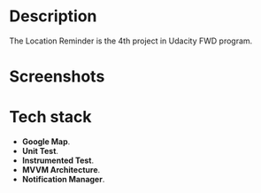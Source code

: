 # Description

The Location Reminder is the 4th project in Udacity FWD program.

# Screenshots

# Tech stack
* **Google Map**.
* **Unit Test**.
* **Instrumented Test**.
* **MVVM Architecture**.
* **Notification Manager**.

